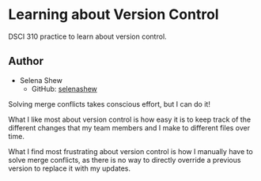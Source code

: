 # Learning about Version Control 
DSCI 310 practice to learn about version control.

## Author

- Selena Shew
  - GitHub: [selenashew](https://github.com/selenashew)

Solving merge conflicts takes conscious effort, but I can do it!

What I like most about version control is how easy it is to keep track of the different changes that my team members and I make to different files over time.

What I find most frustrating about version control is how I manually have to solve merge conflicts, as there is no way to directly override a previous version to replace it with my updates.